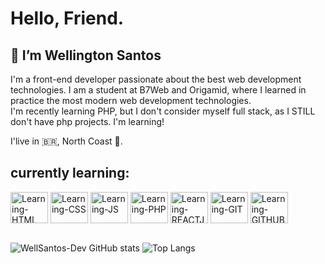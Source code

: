 # Hello, Friend.

## 👋 I’m Wellington Santos
<p>I'm a front-end developer passionate about the best web development technologies. I am a student at B7Web and Origamid, where I learned in practice the most modern web development technologies.<br> 
I'm recently learning PHP, but I don't consider myself full stack, as I STILL don't have php projects. I'm learning!</p>

I'live in 🇧🇷, North Coast 🌅.

## currently learning:
<div display="flex" width="auto">
<img align="center" alt="Learning-HTML" height="50" width="60" src="https://cdn.jsdelivr.net/gh/devicons/devicon/icons/html5/html5-original.svg">
<img align="center" alt="Learning-CSS" height="50" width="60" src="https://cdn.jsdelivr.net/gh/devicons/devicon/icons/css3/css3-original.svg">
<img align="center" alt="Learning-JS" height="50" width="60" src="https://cdn.jsdelivr.net/gh/devicons/devicon/icons/javascript/javascript-original.svg">
<img align="center" alt="Learning-PHP" height="50" width="60" src="https://cdn.jsdelivr.net/gh/devicons/devicon/icons/php/php-original.svg">
<img align="center" alt="Learning-REACTJS" height="50" width="60" src="https://cdn.jsdelivr.net/gh/devicons/devicon/icons/react/react-original.svg">
<img align="center" alt="Learning-GIT" height="50" width="60" src="https://cdn.jsdelivr.net/gh/devicons/devicon/icons/git/git-original.svg">
<img align="center" alt="Learning-GITHUB" height="50" width="60" src="https://cdn.jsdelivr.net/gh/devicons/devicon/icons/github/github-original-wordmark.svg">


</div><br>

![WellSantos-Dev GitHub stats](https://github-readme-stats.vercel.app/api?username=WellSantos-Dev&show_icons=true&theme=dracula)
![Top Langs](https://github-readme-stats.vercel.app/api/top-langs/?username=WellSantos-Dev&langs_count=8)







<!---
WellSantos-Dev/WellSantos-Dev is a ✨ special ✨ repository because its `README.md` (this file) appears on your GitHub profile.
You can click the Preview link to take a look at your changes.
--->
